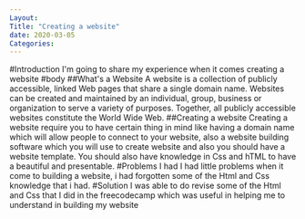 ```yaml
---
Layout: 
Title: "Creating a website"
date: 2020-03-05
Categories:
---
```


#Introduction
I'm going to share my experience when it comes creating a website
#body
##What's a Website 
A website is a collection of publicly accessible, linked Web pages that share a single domain name. Websites can be created and maintained by an individual, group, business or organization to serve a variety of purposes. Together, all publicly accessible websites constitute the World Wide Web. 
##Creating a website
Creating a website require you to have certain thing in mind like having a domain name which will allow people to connect to your website, also a website building software which you will use to create website and also you should have a website template. You should also have knowledge in Css and hTML to have a beautiful and presentable.
#Problems I had 
I had little problems when it come to building a website, i had forgotten some of the Html and Css knowledge that i had.
#Solution
I was able to do revise some of the Html and Css that I did in the freecodecamp which was useful in helping me to understand in building my website 



  